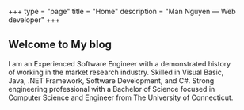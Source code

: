 
+++
type = "page"
title = "Home"
description = "Man Nguyen — Web developer"
+++
<h2>Welcome to My blog</h2>
<p style="margin: 0 3em 2em 0;">
I am an Experienced Software Engineer with a demonstrated history of working in the market research industry. Skilled in Visual Basic, Java, .NET Framework, Software Development, and C#. Strong engineering professional with a Bachelor of Science focused in Computer Science and Engineer from The University of Connecticut.
</p>
